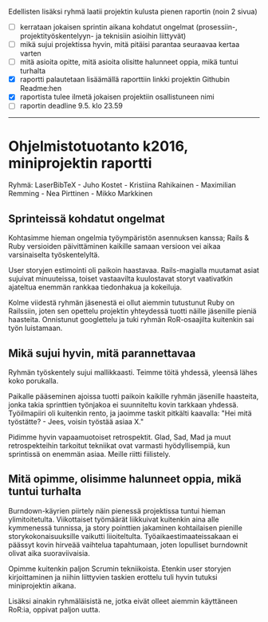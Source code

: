 Edellisten lisäksi ryhmä laatii projektin kulusta pienen raportin (noin 2 sivua)

- [ ] kerrataan jokaisen sprintin aikana kohdatut ongelmat (prosessiin-, projektityöskentelyyn- ja teknisiin asioihin liittyvät)
- [ ] mikä sujui projektissa hyvin, mitä pitäisi parantaa seuraavaa kertaa varten
- [ ] mitä asioita opitte, mitä asioita olisitte halunneet oppia, mikä tuntui turhalta
- [x] raportti palautetaan lisäämällä raporttiin linkki projektin Githubin Readme:hen
- [x] raportista tulee ilmetä jokaisen projektiin osallistuneen nimi
- [ ] raportin deadline 9.5. klo 23.59

---------------------------------------
# Ohjelmistotuotanto k2016, miniprojektin raportti
Ryhmä: LaserBibTeX
	- Juho Kostet
	- Kristiina Rahikainen
	- Maximilian Remming
	- Nea Pirttinen
	- Mikko Markkinen


## Sprinteissä kohdatut ongelmat
Kohtasimme hieman ongelmia työympäristön asennuksen kanssa; Rails & Ruby versioiden päivittäminen kaikille samaan versioon vei aikaa varsinaiselta työskentelyltä.

User storyjen estimointi oli paikoin haastavaa. Rails-magialla muutamat asiat sujuivat minuuteissa, toiset vastaavilta kuulostavat storyt vaativatkin ajateltua enemmän rankkaa tiedonhakua ja kokeiluja.

Kolme viidestä ryhmän jäsenestä ei ollut aiemmin tutustunut Ruby on Railssiin, joten sen opettelu projektin yhteydessä tuotti näille jäsenille pieniä haasteita. Onnistunut googlettelu ja tuki ryhmän RoR-osaajilta kuitenkin sai työn luistamaan.


## Mikä sujui hyvin, mitä parannettavaa
Ryhmän työskentely sujui mallikkaasti. Teimme töitä yhdessä, yleensä lähes koko porukalla.

Paikalle pääseminen ajoissa tuotti paikoin kaikille ryhmän jäsenille haasteita, jonka takia sprinttien työnjakoa ei suunniteltu kovin tarkkaan yhdessä. Työilmapiiri oli kuitenkin rento, ja jaoimme taskit pitkälti kaavalla: "Hei mitä työstätte? - Jees, voisin työstää asiaa X."

Pidimme hyvin vapaamuotoiset retrospektit. Glad, Sad, Mad ja muut retrospekteihin tarkoitut tekniikat ovat varmasti hyödyllisempiä, kun sprintissä on enemmän asiaa. Meille riitti fiilistely.

## Mitä opimme, olisimme halunneet oppia, mikä tuntui turhalta
Burndown-käyrien piirtely näin pienessä projektissa tuntui hieman ylimitoitetulta. Viikottaiset työmäärät liikkuivat kuitenkin aina alle kymmenessä tunnissa, ja story pointtien jakaminen kohtailaisen pienille storykokonaisuuksille vaikutti liioiteltulta. Työaikaestimaateissakaan ei päässyt kovin hirveää vaihtelua tapahtumaan, joten lopulliset burndownit olivat aika suoraviivaisia.

Opimme kuitenkin paljon Scrumin tekniikoista. Etenkin user storyjen kirjoittaminen ja niihin liittyvien taskien erottelu tuli hyvin tutuksi miniprojektin aikana.

Lisäksi ainakin ryhmäläisistä ne, jotka eivät olleet aiemmin käyttäneen RoR:ia, oppivat paljon uutta.
